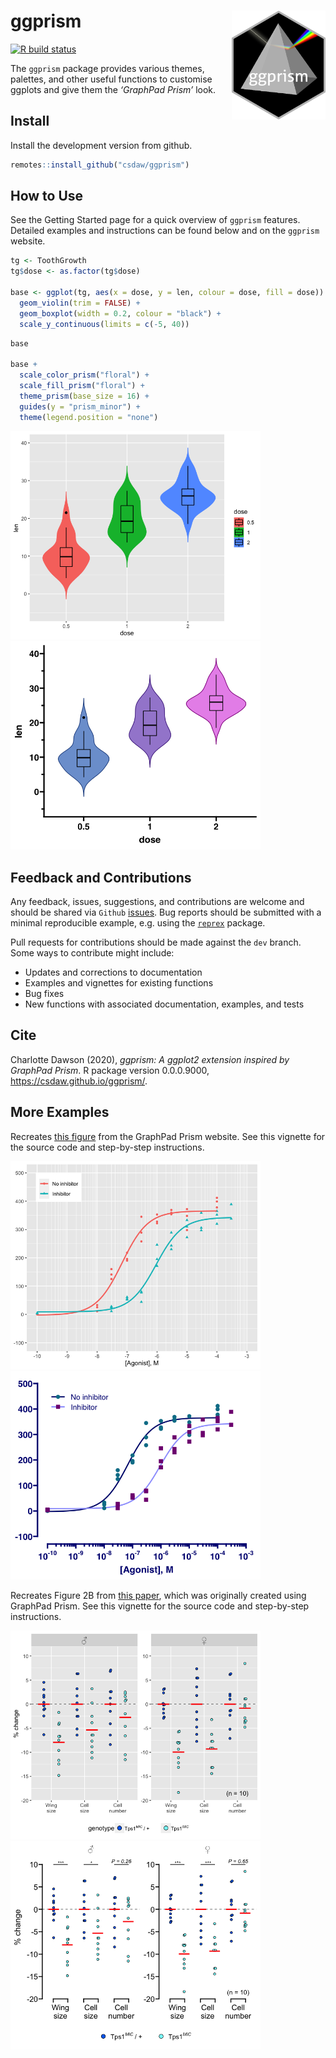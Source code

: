 
<!-- README.md is generated from README.Rmd. Please edit that file -->

# ggprism <img src="man/figures/ggprism_logo.png" align = "right" width = "150" />

<!-- badges: start -->

[![R build
status](https://github.com/csdaw/ggprism/workflows/R-CMD-check/badge.svg)](https://github.com/csdaw/ggprism/actions)
<!-- badges: end -->

The `ggprism` package provides various themes, palettes, and other
useful functions to customise ggplots and give them the *‘GraphPad
Prism’* look.

## Install

Install the development version from github.

``` r
remotes::install_github("csdaw/ggprism")
```

## How to Use

See the Getting Started page for a quick overview of `ggprism` features.
Detailed examples and instructions can be found below and on the
`ggprism` website.

``` r
tg <- ToothGrowth
tg$dose <- as.factor(tg$dose)

base <- ggplot(tg, aes(x = dose, y = len, colour = dose, fill = dose)) + 
  geom_violin(trim = FALSE) + 
  geom_boxplot(width = 0.2, colour = "black") + 
  scale_y_continuous(limits = c(-5, 40))
```

``` r
base

base + 
  scale_color_prism("floral") + 
  scale_fill_prism("floral") + 
  theme_prism(base_size = 16) + 
  guides(y = "prism_minor") + 
  theme(legend.position = "none")
```

<img src="man/figures/README-ex-1.png" width="400" /><img src="man/figures/README-ex-2.png" width="400" />

## Feedback and Contributions

Any feedback, issues, suggestions, and contributions are welcome and
should be shared via `Github`
[issues](https://github.com/csdaw/ggprism/issues). Bug reports should be
submitted with a minimal reproducible example, e.g. using the
[`reprex`](https://reprex.tidyverse.org) package.

Pull requests for contributions should be made against the `dev` branch.
Some ways to contribute might include:

-   Updates and corrections to documentation
-   Examples and vignettes for existing functions
-   Bug fixes
-   New functions with associated documentation, examples, and tests

## Cite

Charlotte Dawson (2020), *ggprism: A ggplot2 extension inspired by
GraphPad Prism*. R package version 0.0.0.9000,
<https://csdaw.github.io/ggprism/>.

## More Examples

Recreates [this
figure](https://cdn.graphpad.com/assets/0.27.0/images/srcset/prism-get-actionable-help-w1920-800.png)
from the GraphPad Prism website. See this vignette for the source code
and step-by-step instructions.

<img src="man/figures/README-ex2-1.png" width="400" /><img src="man/figures/README-ex2-2.png" width="400" />

Recreates Figure 2B from [this
paper](https://doi.org/10.1038/s42003-020-0889-1), which was originally
created using GraphPad Prism. See this vignette for the source code and
step-by-step instructions.

<img src="man/figures/README-ex3-1.png" width="400" /><img src="man/figures/README-ex3-2.png" width="400" />
